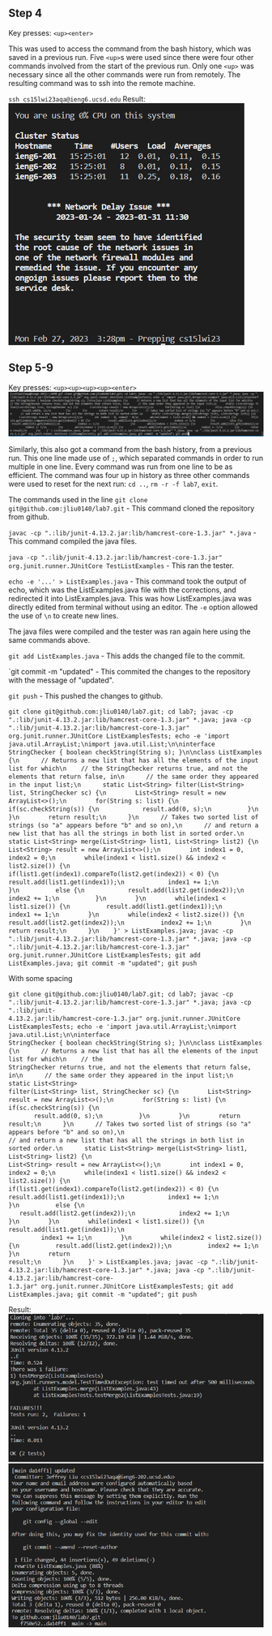 ## Step 4
Key presses: `<up><enter>`

This was used to access the command from the bash history, which was saved in a previous run. Five `<up>`s were used since there were four other commands involved from the start of the previous run. Only one `<up>` was necessary since all the other commands were run from remotely. The resulting command was to ssh into the remote machine.

`ssh cs15lwi23aqa@ieng6.ucsd.edu`
Result:
![ssh](https://github.com/jliu0140/cse15l-lab-reports/blob/main/report4/ssh.PNG?raw=true)

## Step 5-9
Key presses: `<up><up><up><up><enter>`
![cmd](https://github.com/jliu0140/cse15l-lab-reports/blob/main/report4/command.PNG?raw=true)

Similarly, this also got a command from the bash history, from a previous run. This one line made use of `;`, which separated commands in order to run multiple in one line. Every command was run from one line to be as efficient. The command was four up in history as three other commands were used to reset for the next run: `cd ..`, `rm -r -f lab7`, `exit`.

The commands used in the line
`git clone git@github.com:jliu0140/lab7.git` - This command cloned the repository from github.

`javac -cp ".:lib/junit-4.13.2.jar:lib/hamcrest-core-1.3.jar" *.java` - This command compiled the java files.

`java -cp ".:lib/junit-4.13.2.jar:lib/hamcrest-core-1.3.jar" org.junit.runner.JUnitCore TestListExamples` - This ran the tester.

`echo -e '...' > ListExamples.java` - This command took the output of echo, which was the ListExamples.java file with the corrections, and redirected it into ListExamples.java. This was how ListExamples.java was directly edited from terminal without using an editor. The `-e` option allowed the use of `\n` to create new lines.

The java files were compiled and the tester was ran again here using the same commands above.

`git add ListExamples.java` - This adds the changed file to the commit.

`git commit -m "updated" - This commited the changes to the repository with the message of "updated".

`git push` - This pushed the changes to github.
```
git clone git@github.com:jliu0140/lab7.git; cd lab7; javac -cp ".:lib/junit-4.13.2.jar:lib/hamcrest-core-1.3.jar" *.java; java -cp ".:lib/junit-4.13.2.jar:lib/hamcrest-core-1.3.jar" org.junit.runner.JUnitCore ListExamplesTests; echo -e 'import java.util.ArrayList;\nimport java.util.List;\n\ninterface StringChecker { boolean checkString(String s); }\n\nclass ListExamples {\n      // Returns a new list that has all the elements of the input list for which\n    // the StringChecker returns true, and not the elements that return false, in\n      // the same order they appeared in the input list;\n      static List<String> filter(List<String> list, StringChecker sc) {\n        List<String> result = new ArrayList<>();\n        for(String s: list) {\n          if(sc.checkString(s)) {\n            result.add(0, s);\n          }\n        }\n        return result;\n      }\n      // Takes two sorted list of strings (so "a" appears before "b" and so on),\n      // and return a new list that has all the strings in both list in sorted order.\n      static List<String> merge(List<String> list1, List<String> list2) {\n        List<String> result = new ArrayList<>();\n        int index1 = 0, index2 = 0;\n        while(index1 < list1.size() && index2 < list2.size()) {\n          if(list1.get(index1).compareTo(list2.get(index2)) < 0) {\n            result.add(list1.get(index1));\n            index1 += 1;\n          }\n          else {\n            result.add(list2.get(index2));\n            index2 += 1;\n          }\n        }\n        while(index1 < list1.size()) {\n          result.add(list1.get(index1));\n          index1 += 1;\n        }\n        while(index2 < list2.size()) {\n          result.add(list2.get(index2));\n          index2 += 1;\n        }\n        return result;\n      }\n    }' > ListExamples.java; javac -cp ".:lib/junit-4.13.2.jar:lib/hamcrest-core-1.3.jar" *.java; java -cp ".:lib/junit-4.13.2.jar:lib/hamcrest-core-1.3.jar" org.junit.runner.JUnitCore ListExamplesTests; git add ListExamples.java; git commit -m "updated"; git push
```
With some spacing
```
git clone git@github.com:jliu0140/lab7.git; cd lab7; javac -cp ".:lib/junit-4.13.2.jar:lib/hamcrest-core-1.3.jar" *.java; java -cp ".:lib/junit-
4.13.2.jar:lib/hamcrest-core-1.3.jar" org.junit.runner.JUnitCore ListExamplesTests; echo -e 'import java.util.ArrayList;\nimport java.util.List;\n\ninterface 
StringChecker { boolean checkString(String s); }\n\nclass ListExamples {\n      // Returns a new list that has all the elements of the input list for which\n    // the 
StringChecker returns true, and not the elements that return false, in\n      // the same order they appeared in the input list;\n      static List<String> 
filter(List<String> list, StringChecker sc) {\n        List<String> result = new ArrayList<>();\n        for(String s: list) {\n          if(sc.checkString(s)) {\n     
       result.add(0, s);\n          }\n        }\n        return result;\n      }\n      // Takes two sorted list of strings (so "a" appears before "b" and so on),\n      
// and return a new list that has all the strings in both list in sorted order.\n      static List<String> merge(List<String> list1, List<String> list2) {\n        
List<String> result = new ArrayList<>();\n        int index1 = 0, index2 = 0;\n        while(index1 < list1.size() && index2 < list2.size()) {\n          
if(list1.get(index1).compareTo(list2.get(index2)) < 0) {\n            result.add(list1.get(index1));\n            index1 += 1;\n          }\n          else {\n          
   result.add(list2.get(index2));\n            index2 += 1;\n          }\n        }\n        while(index1 < list1.size()) {\n          result.add(list1.get(index1));\n          
         index1 += 1;\n        }\n        while(index2 < list2.size()) {\n          result.add(list2.get(index2));\n          index2 += 1;\n        }\n        return 
result;\n      }\n    }' > ListExamples.java; javac -cp ".:lib/junit-4.13.2.jar:lib/hamcrest-core-1.3.jar" *.java; java -cp ".:lib/junit-4.13.2.jar:lib/hamcrest-core-
1.3.jar" org.junit.runner.JUnitCore ListExamplesTests; git add ListExamples.java; git commit -m "updated"; git push
```

Result: 
![part1](https://github.com/jliu0140/cse15l-lab-reports/blob/main/report4/result%20part%201.PNG?raw=true)
![part2](https://github.com/jliu0140/cse15l-lab-reports/blob/main/report4/result%20part%202.PNG?raw=true)
